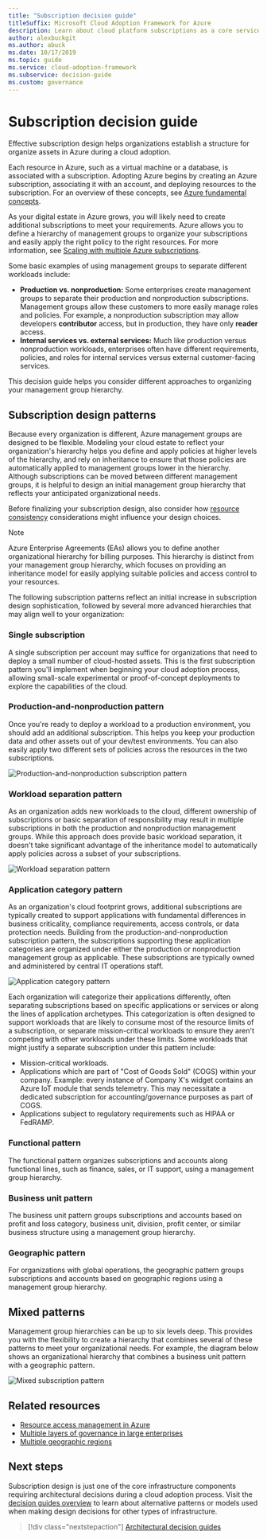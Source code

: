 ```yaml
---
title: "Subscription decision guide"
titleSuffix: Microsoft Cloud Adoption Framework for Azure
description: Learn about cloud platform subscriptions as a core service in Azure migrations.
author: alexbuckgit
ms.author: abuck
ms.date: 10/17/2019
ms.topic: guide
ms.service: cloud-adoption-framework
ms.subservice: decision-guide
ms.custom: governance
---
```


# Subscription decision guide

Effective subscription design helps organizations establish a structure for organize assets in Azure during a cloud adoption.

Each resource in Azure, such as a virtual machine or a database, is associated with a subscription. Adopting Azure begins by creating an Azure subscription, associating it with an account, and deploying resources to the subscription. For an overview of these concepts, see [Azure fundamental concepts](../../ready/considerations/fundamental-concepts.md).

As your digital estate in Azure grows, you will likely need to create additional subscriptions to meet your requirements. Azure allows you to define a hierarchy of management groups to organize your subscriptions and easily apply the right policy to the right resources. For more information, see [Scaling with multiple Azure subscriptions](../../ready/considerations/scaling-subscriptions.md).

Some basic examples of using management groups to separate different workloads include:

- **Production vs. nonproduction:** Some enterprises create management groups to separate their production and nonproduction subscriptions. Management groups allow these customers to more easily manage roles and policies. For example, a nonproduction subscription may allow developers **contributor** access, but in production, they have only **reader** access.
- **Internal services vs. external services:** Much like production versus nonproduction workloads, enterprises often have different requirements, policies, and roles for internal services versus external customer-facing services.

This decision guide helps you consider different approaches to organizing your management group hierarchy.

## Subscription design patterns

Because every organization is different, Azure management groups are designed to be flexible. Modeling your cloud estate to reflect your organization's hierarchy helps you define and apply policies at higher levels of the hierarchy, and rely on inheritance to ensure that those policies are automatically applied to management groups lower in the hierarchy. Although subscriptions can be moved between different management groups, it is helpful to design an initial management group hierarchy that reflects your anticipated organizational needs.

Before finalizing your subscription design, also consider how [resource consistency](../resource-consistency/index.md) considerations might influence your design choices.

> [!NOTE]
> Azure Enterprise Agreements (EAs) allows you to define another organizational hierarchy for billing purposes. This hierarchy is distinct from your management group hierarchy, which focuses on providing an inheritance model for easily applying suitable policies and access control to your resources.

The following subscription patterns reflect an initial increase in subscription design sophistication, followed by several more advanced hierarchies that may align well to your organization:

### Single subscription

A single subscription per account may suffice for organizations that need to deploy a small number of cloud-hosted assets. This is the first subscription pattern you'll implement when beginning your cloud adoption process, allowing small-scale experimental or proof-of-concept deployments to explore the capabilities of the cloud.

### Production-and-nonproduction pattern

Once you're ready to deploy a workload to a production environment, you should add an additional subscription. This helps you keep your production data and other assets out of your dev/test environments. You can also easily apply two different sets of policies across the resources in the two subscriptions.

![Production-and-nonproduction subscription pattern](../../_images/ready/basic-subscription-model.png)

### Workload separation pattern

As an organization adds new workloads to the cloud, different ownership of subscriptions or basic separation of responsibility may result in multiple subscriptions in both the production and nonproduction management groups. While this approach does provide basic workload separation, it doesn't take significant advantage of the inheritance model to automatically apply policies across a subset of your subscriptions.

![Workload separation pattern](../../_images/ready/management-group-hierarchy.png)

### Application category pattern

As an organization's cloud footprint grows, additional subscriptions are typically created to support applications with fundamental differences in business criticality, compliance requirements, access controls, or data protection needs. Building from the production-and-nonproduction subscription pattern, the subscriptions supporting these application categories are organized under either the production or nonproduction management group as applicable. These subscriptions are typically owned and administered by central IT operations staff.

![Application category pattern](../../_images/infra-subscriptions/application.png)

Each organization will categorize their applications differently, often separating subscriptions based on specific applications or services or along the lines of application archetypes. This categorization is often designed to support workloads that are likely to consume most of the resource limits of a subscription, or separate mission-critical workloads to ensure they aren't competing with other workloads under these limits. Some workloads that might justify a separate subscription under this pattern include:

- Mission-critical workloads.
- Applications which are part of "Cost of Goods Sold" (COGS) within your company. Example: every instance of Company X's widget contains an Azure IoT module that sends telemetry. This may necessitate a dedicated subscription for accounting/governance purposes as part of COGS.
- Applications subject to regulatory requirements such as HIPAA or FedRAMP.

### Functional pattern

The functional pattern organizes subscriptions and accounts along functional lines, such as finance, sales, or IT support, using a management group hierarchy.

### Business unit pattern

The business unit pattern groups subscriptions and accounts based on profit and loss category, business unit, division, profit center, or similar business structure using a management group hierarchy.

### Geographic pattern

For organizations with global operations, the geographic pattern groups subscriptions and accounts based on geographic regions using a management group hierarchy.

## Mixed patterns

Management group hierarchies can be up to six levels deep. This provides you with the flexibility to create a hierarchy that combines several of these patterns to meet your organizational needs. For example, the diagram below shows an organizational hierarchy that combines a business unit pattern with a geographic pattern.

![Mixed subscription pattern](../../_images/infra-subscriptions/mixed.png)

## Related resources

- [Resource access management in Azure](../../govern/resource-consistency/resource-access-management.md)
- [Multiple layers of governance in large enterprises](../../govern/guides/complex/multiple-layers-of-governance.md)
- [Multiple geographic regions](../regions/index.md)

## Next steps

Subscription design is just one of the core infrastructure components requiring architectural decisions during a cloud adoption process. Visit the [decision guides overview](../index.md) to learn about alternative patterns or models used when making design decisions for other types of infrastructure.

> [!div class="nextstepaction"]
> [Architectural decision guides](../index.md)

